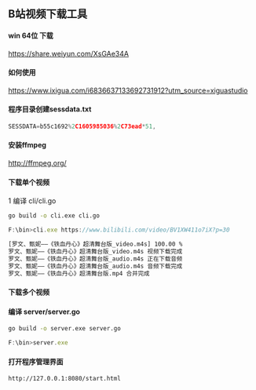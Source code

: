 ## B站视频下载工具

#### win 64位 下载
https://share.weiyun.com/XsGAe34A

#### 如何使用
https://www.ixigua.com/i6836637133692731912?utm_source=xiguastudio

#### 程序目录创建sessdata.txt

```js
SESSDATA=b55c1692%2C1605985036%2C73ead*51,
```

#### 安装ffmpeg
http://ffmpeg.org/


#### 下载单个视频

1 编译 cli/cli.go
```sh
go build -o cli.exe cli.go
```

```js
F:\bin>cli.exe https://www.bilibili.com/video/BV1XW411o7iX?p=30
```
```sh
[罗文、甄妮——《铁血丹心》超清舞台版_video.m4s] 100.00 %
罗文、甄妮——《铁血丹心》超清舞台版_video.m4s 视频下载完成
罗文、甄妮——《铁血丹心》超清舞台版_audio.m4s 正在下载音频
罗文、甄妮——《铁血丹心》超清舞台版_audio.m4s 音频下载完成
罗文、甄妮——《铁血丹心》超清舞台版.mp4 合并完成
```

#### 下载多个视频

#### 编译 server/server.go
```sh
go build -o server.exe server.go
```

```js
F:\bin>server.exe
```

#### 打开程序管理界面
```sh
http://127.0.0.1:8080/start.html
```
